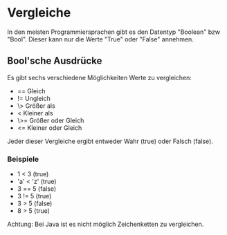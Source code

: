 # Vergleiche
In den meisten Programmiersprachen gibt es den Datentyp "Boolean" bzw "Bool".
Dieser kann nur die Werte "True" oder "False" annehmen.

## Bool'sche Ausdrücke
Es gibt sechs verschiedene Möglichkeiten Werte zu vergleichen:
<ul>
<li>== Gleich</li>
<li>!= Ungleich</li>
<li>\> Größer als</li>
<li>< Kleiner als</li>
<li>\>= Größer oder Gleich</li>
<li><= Kleiner oder Gleich</li>
</ul>
Jeder dieser Vergleiche ergibt entweder Wahr (true) oder Falsch (false).

### Beispiele
<ul>
<li>1 < 3 (true)</li>
<li>'a' < 'z' (true)</li>
<li>3 == 5 (false)</li>
<li>3 != 5 (true)</li>
<li>3 > 5 (false)</li>
<li>8 > 5 (true)</li>
</ul>
Achtung: Bei Java ist es nicht möglich Zeichenketten zu vergleichen.
